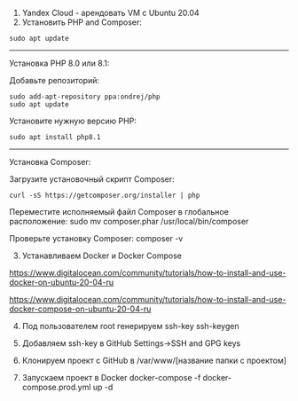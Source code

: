 1. Yandex Cloud - арендовать VM c Ubuntu 20.04
2. Установить PHP and Composer:

`sudo apt update`

-------------------------------
Установка PHP 8.0 или 8.1:

Добавьте репозиторий:
````
sudo add-apt-repository ppa:ondrej/php
sudo apt update
````

Установите нужную версию PHP:
````
sudo apt install php8.1
````
---
Установка Composer:

Загрузите установочный скрипт Composer:

`curl -sS https://getcomposer.org/installer | php`

Переместите исполняемый файл Composer в глобальное расположение:
sudo mv composer.phar /usr/local/bin/composer

Проверьте установку Composer:
composer -v

3. Устанавливаем Docker и Docker Compose

https://www.digitalocean.com/community/tutorials/how-to-install-and-use-docker-on-ubuntu-20-04-ru

https://www.digitalocean.com/community/tutorials/how-to-install-and-use-docker-compose-on-ubuntu-20-04-ru

4. Под пользователем root генерируем ssh-key
   ssh-keygen

5. Добавляем ssh-key в GitHub
   Settings->SSH and GPG keys

6. Клонируем проект с GitHub в /var/www/[название папки с проектом]

7. Запускаем проект в Docker
   docker-compose -f docker-compose.prod.yml up -d 